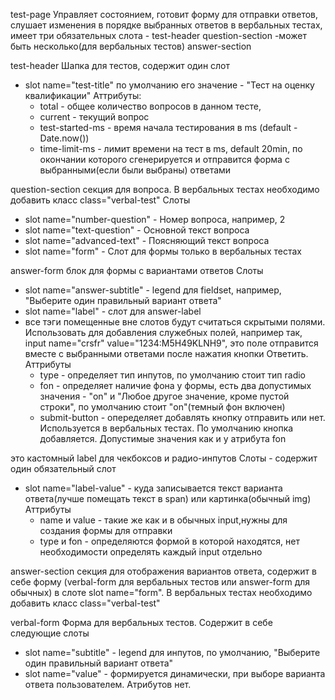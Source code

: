 test-page Управляет состоянием, готовит форму для отправки ответов, слушает изменения в порядке выбранных ответов в вербальных тестах,
имеет три обязательных слота -
test-header
question-section -может быть несколько(для вербальных тестов)
answer-section

test-header Шапка для тестов, содержит один слот

- slot name="test-title" по умолчанию его значение -
  "Тест на оценку квалификации"
  Аттрибуты:
  - total - общее количество вопросов в данном тесте,
  - current - текущий вопрос
  - test-started-ms - время начала тестирования в ms (default - Date.now())
  - time-limit-ms - лимит времени на тест в ms, default 20min,
    по окончании которого сгенерируется и отправится форма с
    выбранными(если были выбраны) ответами

question-section секция для вопроса. В вербальных тестах необходимо добавить класс class="verbal-test"
Слоты

- slot name="number-question" - Номер вопроса, например, 2
- slot name="text-question" - Основной текст вопроса
- slot name="advanced-text" - Поясняющий текст вопроса
- slot name="form" - Слот для формы только в вербальных тестах

answer-form блок для формы с вариантами ответов
Слоты

- slot name="answer-subtitle" - legend для fieldset, например,
  "Выберите один правильный вариант ответа"
- slot name="label" - слот для answer-label
- все тэги помещенные вне слотов будут считаться скрытыми полями. Использовать для добавления служебных полей, например так,
  input name="crsfr" value="1234:M5H49KLNH9", это поле отправится вместе с выбранными ответами после нажатия кнопки Ответить.
  Аттрибуты
  - type - определяет тип инпутов, по умолчанию стоит тип radio
  - fon - определяет наличие фона у формы, есть два допустимых
    значения - "on" и "Любое другое значение, кроме пустой строки", по умолчанию стоит "on"(темный фон включен)
  - submit-button - опеределяет добавлять кнопку отправить или
    нет. Используется в вербальных тестах. По умолчанию кнопка добавляется. Допустимые значения как и у атрибута fon

<answer-label> это кастомный label для чекбоксов и радио-инпутов
Слоты - содержит один обязательный слот

- slot name="label-value" -
  куда записывается текст варианта ответа(лучше помещать текст в span) или картинка(обычный img)
  Аттрибуты
  - name и value - такие же как и в обычных input,нужны для
    создания формы для отправки
  - type и fon - определяются формой в которой находятся,
    нет необходимости определять каждый input отдельно

answer-section секция для отображения вариантов ответа, содержит в себе форму (verbal-form для вербальных тестов или answer-form для обычных) в слоте slot name="form". В вербальных тестах необходимо добавить класс class="verbal-test"

verbal-form Форма для вербальных тестов. Содержит в себе следующие слоты

- slot name="subtitle" - legend для инпутов, по умолчанию,
  "Выберите один правильный вариант ответа"
- slot name="value" - формируется динамически, при выборе варианта
  ответа пользователем.
  Атрибутов нет.
